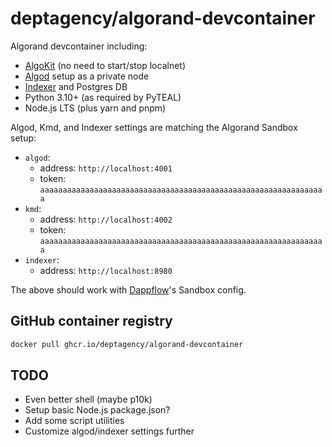 # deptagency/algorand-devcontainer

Algorand devcontainer including:

- [AlgoKit](https://developer.algorand.org/algokit/) (no need to start/stop localnet)
- [Algod](https://developer.algorand.org/docs/rest-apis/algod/) setup as a private node
- [Indexer](https://developer.algorand.org/docs/rest-apis/indexer/) and Postgres DB
- Python 3.10+ (as required by PyTEAL)
- Node.js LTS (plus yarn and pnpm)

Algod, Kmd, and Indexer settings are matching the Algorand Sandbox setup:

- `algod`:
  - address: `http://localhost:4001`
  - token: `aaaaaaaaaaaaaaaaaaaaaaaaaaaaaaaaaaaaaaaaaaaaaaaaaaaaaaaaaaaaaaaa`
- `kmd`:
  - address: `http://localhost:4002`
  - token: `aaaaaaaaaaaaaaaaaaaaaaaaaaaaaaaaaaaaaaaaaaaaaaaaaaaaaaaaaaaaaaaa`
- `indexer`:
  - address: `http://localhost:8980`

The above should work with [Dappflow](https://app.dappflow.org)'s Sandbox config.

## GitHub container registry

```sh
docker pull ghcr.io/deptagency/algorand-devcontainer
```

## TODO

- Even better shell (maybe p10k)
- Setup basic Node.js package.json?
- Add some script utilities
- Customize algod/indexer settings further
